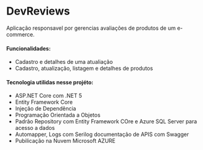 # DevReviews
Aplicação responsavel por gerencias avaliações de produtos de um e-commerce.

#### Funcionalidades:

- Cadastro e detalhes de uma atualiação
- Cadastro, atualização, listagem e detalhes de produtos

#### Tecnologia utilidas nesse projéto:

- ASP.NET Core com .NET 5
- Entity Framework Core
- Injeção de Dependência
- Programação Orientada a Objetos
- Padrão Repository com Entity Framework COre e Azure SQL Server para acesso a dados
- Automapper, Logs com Serilog documentação de APIS com Swagger
- Pubilicação na Nuvem Microsoft AZURE